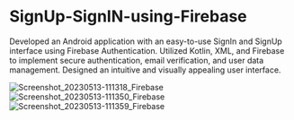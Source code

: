 # SignUp-SignIN-using-Firebase
<p>
Developed an Android application with an easy-to-use SignIn and SignUp interface using Firebase Authentication. Utilized Kotlin, XML, and Firebase to implement secure authentication, email verification, and user data management. Designed an intuitive and visually appealing user interface.
 </p>
  
![Screenshot_20230513-111318_Firebase](https://github.com/YashSharma012/SignUp-SignIN-using-Firebase/assets/113193859/01fe6b41-8f43-4a00-8156-ba3c00671746)
![Screenshot_20230513-111350_Firebase](https://github.com/YashSharma012/SignUp-SignIN-using-Firebase/assets/113193859/74d51cf6-74fa-4e50-944e-d2c8ba325970)
![Screenshot_20230513-111359_Firebase](https://github.com/YashSharma012/SignUp-SignIN-using-Firebase/assets/113193859/7850d0bb-1336-4e2c-914d-952a2f99089b)

